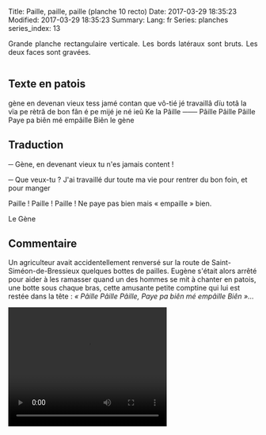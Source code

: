 Title: Paille, paille, paille (planche 10 recto)
Date: 2017-03-29 18:35:23
Modified: 2017-03-29 18:35:23
Summary: 
Lang: fr
Series: planches
series_index: 13

<p style="text-align:justify;">Grande planche rectangulaire
verticale. Les bords latéraux sont bruts. Les deux faces sont
gravées.</p>

<div style="display: table; clear: both;"></div>

<figure class="image-block" style="float: left;">
  <img alt="" src="{static}/images/planche_10_recto.png">
  <figcaption style="max-width: 236px"></figcaption>
</figure>

## Texte en patois

gène en devenan vieux tess jamé contan que vô-tié jé travaillâ dïu
totâ la vïa pe rètrâ de bon fân é pe mijé je né ieû Ke la Pâille ───
Pâille Pâille Pâille Paye pa biên mé empâille Biên le gène

## Traduction

─ Gène, en devenant vieux tu n'es jamais content !

─ Que veux-tu ? J'ai travaillé dur toute ma vie pour rentrer du bon
  foin, et pour manger

Paille ! Paille ! Paille ! Ne paye pas bien mais « empaille » bien.

Le Gène

## Commentaire

Un agriculteur avait accidentellement renversé sur la route de
Saint-Siméon-de-Bressieux quelques bottes de pailles. Eugène s'était
alors arrêté pour aider à les ramasser quand un des hommes se mit à
chanter en patois, une botte sous chaque bras, cette amusante petite
comptine qui lui est restée dans la tête : *« Pâille Pâille Pâille,
Paye pa biên mé empâille Biên »…*

<video width="320" height="240" controls>
  <source src="https://d1njpgd0ygatdn.cloudfront.net/video_10.mp4" type="video/mp4">
</video>
